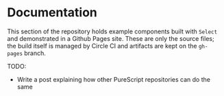 # Documentation

This section of the repository holds example components built with `Select` and demonstrated in a Github Pages site. These are only the source files; the build itself is managed by Circle CI and artifacts are kept on the `gh-pages` branch.

TODO:
- Write a post explaining how other PureScript repositories can do the same
